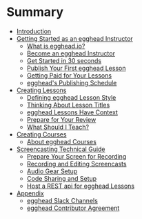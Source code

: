 # Summary

* [Introduction](README.md)
* [Getting Started as an egghead Instructor]()
  * [What is egghead.io?](01-Getting-Started-as-an-egghead-Instructor/00-What-is-egghead.io.md)
  * [Become an egghead Instructor](01-Getting-Started-as-an-egghead-Instructor/01-Become-an-egghead-instructor.md)
  * [Get Started in 30 seconds](01-Getting-Started-as-an-egghead-Instructor/02-Just-30-Seconds-to-Get-Started.md)
  * [Publish Your First egghead Lesson](01-Getting-Started-as-an-egghead-Instructor/03-Publish-your-first-egghead-lesson.md)
  * [Getting Paid for Your Lessons](01-Getting-Started-as-an-egghead-Instructor/04-getting-paid-for-your-lessons.md)
  * [egghead's Publishing Schedule](01-Getting-Started-as-an-egghead-Instructor/05-egghead-Publication-Schedule.md)
* [Creating Lessons]()
  * [Defining egghead Lesson Style](02-Creating-Lessons/01-defining-egghead-lesson-style.md)
  * [Thinking About Lesson Titles](02-Creating-Lessons/02-thinking-about-lesson-titles.md)
  * [egghead Lessons Have Context](02-Creating-Lessons/03-egghead-lessons-have-context.md)
  * [Prepare for Your Review](02-Creating-Lessons/04-prepare-for-your-review.md)  
  * [What Should I Teach?](02-Creating-Lessons/05-what-should-I-teach.md)
* [Creating Courses]()
  * [About egghead Courses](03-Creating-Courses/01-Creating-Courses.md)
* [Screencasting Technical Guide]()
  * [Prepare Your Screen for Recording](04-Screencasting-Technical-Guide/01-Prepare-Your-Screen-for-Recording.md)
  * [Recording and Editing Screencasts](04-Screencasting-Technical-Guide/02-Recording-and-Editing-Screencasts.md)
  * [Audio Gear Setup](04-Screencasting-Technical-Guide/03-Audio-Gear-Setup.md)
  * [Code Sharing and Setup](04-Screencasting-Technical-Guide/04-Code-Sharing-and-Setup.md)
  * [Host a REST api for egghead Lessons](04-Screencasting-Technical-Guide/05-rest-api-for-lesson.md)
* [Appendix]()
  * [egghead Slack Channels](99-Appendix/egghead-Slack-Channels.md)
  * [egghead Contributor Agreement](99-Appendix/egghead-contributor-agreement.md)

